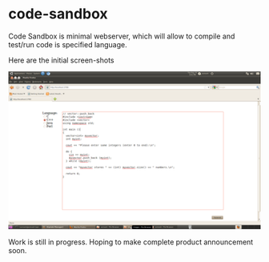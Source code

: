 # code-sandbox


Code Sandbox is minimal webserver, which will allow to compile and test/run code is specified language.

Here are the initial screen-shots


![alt tag](https://raw.githubusercontent.com/davinash/code-sandbox/master/images/Screenshot-1.png)


Work is still in progress. Hoping to make complete product announcement soon.
